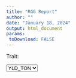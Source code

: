```yaml
---
title: "RGG Report"
author: ""
date: "January 18, 2024"
output: html_document
params:
 toDownload: FALSE
---
```






<!-- END of setup chunk -->







<!--html_preserve--><div class="datatables html-widget html-widget-output shiny-report-size html-fill-item" id="rggApp_1-outb0c48b89e0d180bd" style="width:100%;height:auto;"></div><!--/html_preserve-->

<!--html_preserve--><div class="form-group shiny-input-container">
<label class="control-label" id="rggApp_1-traitSta3-label" for="rggApp_1-traitSta3">Trait:</label>
<div>
<select id="rggApp_1-traitSta3" class="shiny-input-select"><option value="YLD_TON" selected>YLD_TON</option>
<option value="HT_AVG">HT_AVG</option></select>
<script type="application/json" data-for="rggApp_1-traitSta3" data-nonempty="">{"plugins":["selectize-plugin-a11y"]}</script>
</div>
</div><!--/html_preserve-->

<!--html_preserve--><div class="plotly html-widget html-widget-output shiny-report-size shiny-report-theme html-fill-item" id="rggApp_1-out3d2c4a4f5ebe15a5" style="width:100%;height:400px;"></div><!--/html_preserve-->
